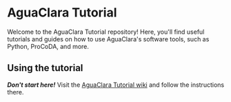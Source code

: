 # AguaClara Tutorial

Welcome to the AguaClara Tutorial repository! Here, you'll find useful tutorials and guides on how to use AguaClara's software tools, such as Python, ProCoDA, and more.

## Using the tutorial

***Don't start here!*** Visit the [AguaClara Tutorial wiki](https://github.com/AguaClara/aguaclara_tutorial/wiki) and follow the instructions there.